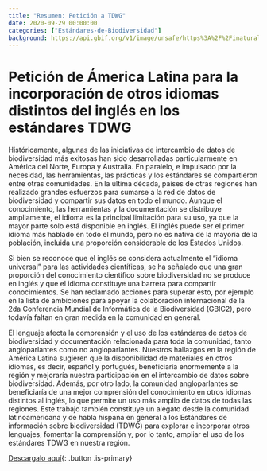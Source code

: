 ```yaml
---
title: "Resumen: Petición a TDWG"
date: 2020-09-29 00:00:00
categories: ["Estándares-de-Biodiversidad"]
background: https://api.gbif.org/v1/image/unsafe/https%3A%2F%2Finaturalist-open-data.s3.amazonaws.com%2Fphotos%2F110681615%2Foriginal.jpeg%3F1611150874
---
```


# Petición de Ámerica Latina para la incorporación de otros idiomas distintos del inglés en los estándares TDWG

Históricamente, algunas de las iniciativas de intercambio de datos de biodiversidad más exitosas han sido desarrolladas particularmente en América del Norte, Europa y Australia. En paralelo, e impulsado por la necesidad, las herramientas, las prácticas y los estándares se compartieron entre otras comunidades. En la última década, países de otras regiones han realizado grandes esfuerzos para sumarse a la red de datos de biodiversidad y compartir sus datos en todo el mundo. Aunque el conocimiento, las herramientas y la documentación se distribuye ampliamente, el idioma es la principal limitación para su uso, ya que la mayor parte solo está disponible en inglés. El inglés puede ser el primer idioma más hablado en todo el mundo, pero no es nativa de la mayoría de la población, incluida una proporción considerable de los Estados Unidos. 

Si bien se reconoce que el inglés se considera actualmente el “idioma universal” para las actividades científicas, se ha señalado que una gran proporción del conocimiento científico sobre biodiversidad no se produce en inglés y que el idioma constituye una barrera para compartir conocimientos. Se han reclamado acciones para superar esto, por ejemplo en la lista de ambiciones para apoyar la colaboración internacional de la 2da Conferencia Mundial de Informática de la Biodiversidad (GBIC2), pero todavía faltan en gran medida en la comunidad en general.

El lenguaje afecta la comprensión y el uso de los estándares de datos de biodiversidad y documentación relacionada para toda la comunidad, tanto angloparlantes como no angloparlantes. Nuestros hallazgos en la región de América Latina sugieren que la disponibilidad de materiales en otros idiomas, es decir, español y portugués, beneficiaría enormemente a la región y mejoraría nuestra participación en el intercambio de datos sobre biodiversidad. Además, por otro lado, la comunidad angloparlantes se beneficiaría de una mejor comprensión del conocimiento en otros idiomas distintos al inglés, lo que permite un uso más amplio de datos de todas las regiones. Este trabajo también constituye un alegato desde la comunidad latinoamericana y de habla hispana en general a los Estándares de información sobre biodiversidad (TDWG) para explorar e incorporar otros lenguajes, fomentar la comprensión y, por lo tanto, ampliar el uso de los estándares TDWG en nuestra región. 


[Descargalo aquí](https://biss.pensoft.net/article/58973/download/pdf/){: .button .is-primary}
